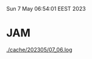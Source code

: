 Sun  7 May 06:54:01 EEST 2023
# JAM
<a href='./cache/202305/07_06.log'>./cache/202305/07_06.log</a>

